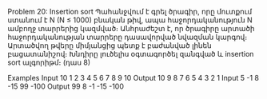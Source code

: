 Problem 20: Insertion sort
Պահանջվում է գրել ծրագիր, որը մուտքում ստանում է N (N ≤ 1000) բնական թիվ, ապա հաջորդականություն N ամբողջ տարրերից կազմված։ Անհրաժեշտ է, որ ծրագիրը արտածի հաջորդականության տարրերը դասավորված նվազման կարգով։ Արտածվող թվերը միմյանցից պետք է բաժանված լինեն բացատանիշով։ Խնդիրը լուծելիս օգտագործել զանգված և insertion sort ալգորիթմ։ (դաս 8)

Examples
Input
10 1 2 3 4 5 6 7 8 9 10
Output
10 9 8 7 6 5 4 3 2 1
Input
5 -1 8 -15 99 -100
Output
99 8 -1 -15 -100
